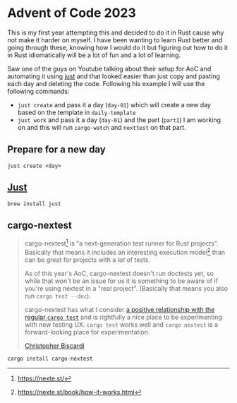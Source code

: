 # Advent of Code 2023

This is my first year attempting this and decided to do it in Rust cause why not make it harder on myself. I have been wanting to learn Rust better and going through these, knowing how I would do it but figuring out how to do it in Rust idiomatically will be a lot of fun and a lot of learning.

Saw one of the guys on Youtube talking about their setup for AoC and automating it using [just](https://github.com/casey/just) and that looked easier than just copy and pasting each day and deleting the code. Following his example I will use the following commands:
- `just create` and pass it a day (`day-01`) which will create a new day based on the template in `daily-template`
- `just work` and pass it a day (`day-01`) and the part (`part1`) I am working on and this will run `cargo-watch` and `nexttest` on that part.

## Prepare for a new day

```shell
just create <day>
```

## [Just](https://github.com/casey/just)

```shell
brew install just
```

## cargo-nextest

> cargo-nextest[^1] is "a next-generation test runner for Rust projects". Basically that means it includes an interesting execution model[^2] than can be great for projects with a _lot_ of tests.
>
>As of this year's AoC, cargo-nextest doesn't run doctests yet, so while that won't be an issue for us it is something to be aware of if you're using nextest in a "real project". (Basically that means you also run `cargo test --doc`).
>
>cargo-nextest has what I consider [a positive relationship with the regular `cargo test`](https://nexte.st/book/how-it-works.html#contributing-features-back-to-cargo) and is rightfully a nice place to be experimenting with new testing UX. `cargo test` works well and `cargo nextest` is a forward-looking place for experimentation.
>
> [Christopher Biscardi](https://github.com/ChristopherBiscardi/advent-of-code/blob/main/2023/rust/README.md)

```shell
cargo install cargo-nextest
```

[^1]: https://nexte.st/  
[^2]: https://nexte.st/book/how-it-works.html  

